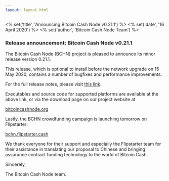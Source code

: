 ```yaml
---
layout: layout.html
---
```


<% set('title', 'Announcing Bitcoin Cash Node v0.21.1') %>
<% set('date', '16 April 2020') %>
<% set('author', 'Bitcoin Cash Node Team') %>

### Release announcement: Bitcoin Cash Node v0.21.1

The Bitcoin Cash Node (BCHN) project is pleased to announce its minor release version 0.21.1.

This release, which is optional to install before the network upgrade on 15 May 2020, contains a number of bugfixes and performance improvements.

For the full release notes, please visit [this link](https://github.com/bitcoin-cash-node/bitcoin-cash-node/releases/tag/v0.21.1).

Executables and source code for supported platforms are available at the above link, or via the download page on our project website at

[bitcoincashnode.org](https://bitcoincashnode.org)

Lastly, the BCHN crowdfunding campaign is launching tomorrow on Flipstarter:

[bchn.flipstarter.cash](https://bchn.flipstarter.cash)

We thank everyone for their support and especially the Flipstarter team for their assistance in translating our proposal to Chinese and bringing assurance contract funding technology to the world of Bitcoin Cash.

Sincerely,

The Bitcoin Cash Node team.
